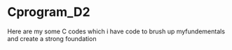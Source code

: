 # Cprogram_D2
Here are my some C codes  which i have code to brush up myfundementals and create a strong foundation

